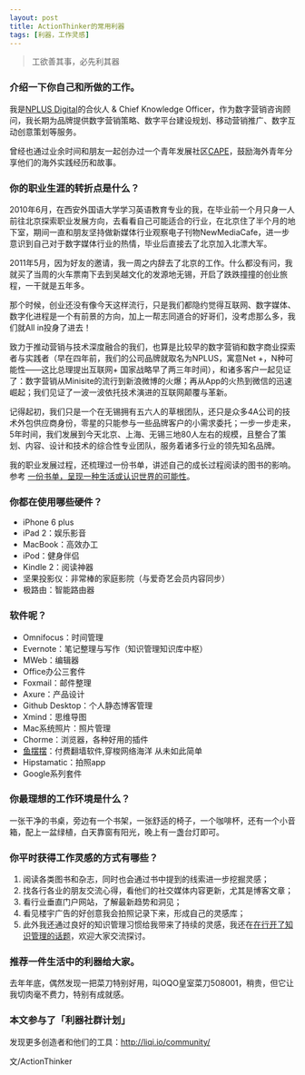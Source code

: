 ```yaml
---
layout: post
title: ActionThinker的常用利器
tags: [利器，工作灵感]
---
```


> 工欲善其事，必先利其器

### 介绍一下你自己和所做的工作。
我是[NPLUS Digital](http://nplusgroup.com/)的合伙人 & Chief Knowledge Officer，作为数字营销咨询顾问，我长期为品牌提供数字营销策略、数字平台建设规划、移动营销推广、数字互动创意策划等服务。

曾经也通过业余时间和朋友一起创办过一个青年发展社区[CAPE](http://.HiCAPE.com)，鼓励海外青年分享他们的海外实践经历和故事。


### 你的职业生涯的转折点是什么？
2010年6月，在西安外国语大学学习英语教育专业的我，在毕业前一个月只身一人前往北京探索职业发展方向，去看看自己可能适合的行业，在北京住了半个月的地下室，期间一直和朋友坚持做新媒体行业观察电子刊物NewMediaCafe，进一步意识到自己对于数字媒体行业的热情，毕业后直接去了北京加入北漂大军。

2011年5月，因为好友的邀请，我一周之内辞去了北京的工作。什么都没有问，我就买了当周的火车票南下去到吴越文化的发源地无锡，开启了跌跌撞撞的创业旅程，一干就是五年多。

那个时候，创业还没有像今天这样流行，只是我们都隐约觉得互联网、数字媒体、数字化进程是一个有前景的方向，加上一帮志同道合的好哥们，没考虑那么多，我们就All in投身了进去！

致力于推动营销与技术深度融合的我们，也算是比较早的数字营销和数字商业探索者与实践者（早在四年前，我们的公司品牌就取名为NPLUS，寓意Net +，N种可能性——这比总理提出互联网+ 国家战略早了两三年时间），和诸多客户一起见证了：数字营销从Minisite的流行到新浪微博的火爆；再从App的火热到微信的迅速崛起；我们见证了一波一波依托技术演进的互联网颠覆与革新。

记得起初，我们只是一个在无锡拥有五六人的草根团队，还只是众多4A公司的技术外包供应商身份，零星的只能参与一些品牌客户的小需求委托；一步一步走来，5年时间，我们发展到今天北京、上海、无锡三地80人左右的规模，且整合了策划、内容、设计和技术的综合性专业团队，服务着诸多行业的领先知名品牌。

我的职业发展过程，还梳理过一份书单，讲述自己的成长过程阅读的图书的影响。参考 [一份书单，呈现一种生活或认识世界的可能性](https://mp.weixin.qq.com/s?__biz=MzAwMjk3MDM5NQ==&mid=2247483663&idx=1&sn=f87bf1a533e159e07870c48708abc3b1&mpshare=1&scene=1&srcid=0726dsiPlhHpEFeFyZxiyeHw&key=60fe7edcfeae255dc1d36d190ab9aa502f6fb8b72b35c9cf7fec4225df85acd44ed0a0b188f110c9fad8bdebd254d26818f61c81667e47c27cd54486bbe820c3e0d6135aad1c9290cc33bc0926661b43&ascene=0&uin=MTAzMTM5ODU%3D&devicetype=iMac+MacBook9%2C1+OSX+OSX+10.11.4+build(15E2066)&version=11020201&pass_ticket=zudvApn0fDnySTEWih3GsCWxcc23u3ypxeRhNH1CgNc%3D)。

### 你都在使用哪些硬件？
* iPhone 6 plus
* iPad 2：娱乐影音
* MacBook：高效办工
* iPod：健身伴侣
* Kindle 2：阅读神器
* 坚果投影仪：非常棒的家庭影院（与爱奇艺会员内容同步）
* 极路由：智能路由器

### 软件呢？
* Omnifocus：时间管理
* Evernote：笔记整理与写作（知识管理知识库中枢）
* MWeb：编辑器
* Office办公三套件
* Foxmail：邮件整理
* Axure：产品设计
* Github Desktop：个人静态博客管理
* Xmind：思维导图
* Mac系统照片：照片管理
* Chorme：浏览器，各种好用的插件
* [鱼摆摆](https://ybb1024.com/)：付费翻墙软件,穿梭网络海洋
从未如此简单
* Hipstamatic：拍照app
* Google系列套件

### 你最理想的工作环境是什么？
一张干净的书桌，旁边有一个书架，一张舒适的椅子，一个咖啡杯，还有一个小音箱，配上一盆绿植，白天靠窗有阳光，晚上有一盏台灯即可。

### 你平时获得工作灵感的方式有哪些？
1. 阅读各类图书和杂志，同时也会通过书中提到的线索进一步挖掘灵感；
2. 找各行各业的朋友交流心得，看他们的社交媒体内容更新，尤其是博客文章；
3. 看行业垂直门户网站，了解最新趋势和洞见；
4. 看见楼宇广告的好创意我会拍照记录下来，形成自己的灵感库；
5. 此外我还通过良好的知识管理习惯给我带来了持续的灵感，我还在[在行开了知识管理的话题](http://www.zaih.com/mentor/84789490/)，欢迎大家交流探讨。

### 推荐一件生活中的利器给大家。
去年年底，偶然发现一把菜刀特别好用，叫OQO皇室菜刀508001，稍贵，但它让我切肉毫不费力，特别有成就感。


### 本文参与了「利器社群计划」
发现更多创造者和他们的工具：http://liqi.io/community/



文/ActionThinker




